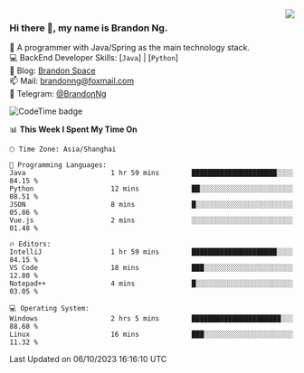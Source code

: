 <img  align="right" src="https://github-readme-stats-brandon0824.vercel.app/api/top-langs/?username=brandon0824&layout=compact">

### Hi there 👋, my name is Brandon Ng.

🌱 A programmer with Java/Spring as the main technology stack.  
💻 BackEnd Developer Skills: [`Java`] | [`Python`]  
📝 Blog: [Brandon Space](https://brandonng.tech)  
📫 Mail: brandonng@foxmail.com  
📰 Telegram: [@BrandonNg](https://t.me/BrandonNg24)  

![CodeTime badge](https://img.shields.io/endpoint?style=flat-square&url=https%3A%2F%2Fapi.codetime.dev%2Fshield%3Fid%3D128%26project%3D%26in%3D604800000)

<!--START_SECTION:waka-->
📊 **This Week I Spent My Time On** 

```text
🕑︎ Time Zone: Asia/Shanghai

💬 Programming Languages: 
Java                     1 hr 59 mins        █████████████████████░░░░   84.15 % 
Python                   12 mins             ██░░░░░░░░░░░░░░░░░░░░░░░   08.51 % 
JSON                     8 mins              █░░░░░░░░░░░░░░░░░░░░░░░░   05.86 % 
Vue.js                   2 mins              ░░░░░░░░░░░░░░░░░░░░░░░░░   01.48 % 

🔥 Editors: 
IntelliJ                 1 hr 59 mins        █████████████████████░░░░   84.15 % 
VS Code                  18 mins             ███░░░░░░░░░░░░░░░░░░░░░░   12.80 % 
Notepad++                4 mins              █░░░░░░░░░░░░░░░░░░░░░░░░   03.05 % 

💻 Operating System: 
Windows                  2 hrs 5 mins        ██████████████████████░░░   88.68 % 
Linux                    16 mins             ███░░░░░░░░░░░░░░░░░░░░░░   11.32 % 
```


 Last Updated on 06/10/2023 16:16:10 UTC
<!--END_SECTION:waka-->
